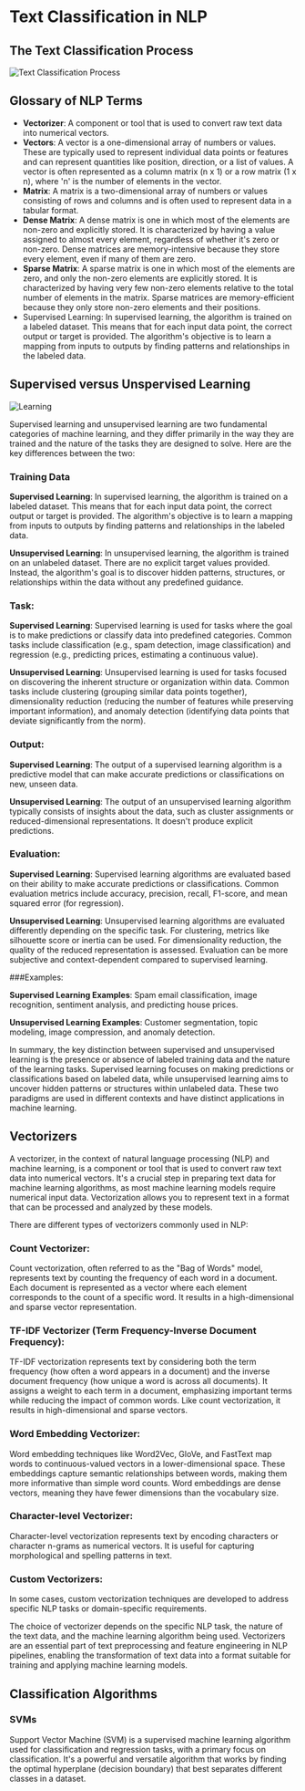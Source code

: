 # Text Classification in NLP


## The Text Classification Process

![Text Classification Process](https://github.com/johnosbb/Artificial-intelligence/blob/main/ProcessFlow_TextClassification.png)

## Glossary of NLP Terms

- __Vectorizer__:  A component or tool that is used to convert raw text data into numerical vectors.
- __Vectors__: A vector is a one-dimensional array of numbers or values. These are typically used to represent individual data points or features and can represent quantities like position, direction, or a list of values. A vector is often represented as a column matrix (n x 1) or a row matrix (1 x n), where 'n' is the number of elements in the vector.
- __Matrix__: A matrix is a two-dimensional array of numbers or values consisting of rows and columns and is often used to represent data in a tabular format.
- __Dense Matrix__: A dense matrix is one in which most of the elements are non-zero and explicitly stored. It is characterized by having a value assigned to almost every element, regardless of whether it's zero or non-zero. Dense matrices are memory-intensive because they store every element, even if many of them are zero.
- __Sparse Matrix__: A sparse matrix is one in which most of the elements are zero, and only the non-zero elements are explicitly stored. It is characterized by having very few non-zero elements relative to the total number of elements in the matrix. Sparse matrices are memory-efficient because they only store non-zero elements and their positions.
- Supervised Learning: In supervised learning, the algorithm is trained on a labeled dataset. This means that for each input data point, the correct output or target is provided. The algorithm's objective is to learn a mapping from inputs to outputs by finding patterns and relationships in the labeled data.


## Supervised versus Unspervised Learning

![Learning](https://github.com/johnosbb/Artificial-intelligence/blob/main/supervised_unsupervised.png)

Supervised learning and unsupervised learning are two fundamental categories of machine learning, and they differ primarily in the way they are trained and the nature of the tasks they are designed to solve. Here are the key differences between the two:

### Training Data 

__Supervised Learning__: In supervised learning, the algorithm is trained on a labeled dataset. This means that for each input data point, the correct output or target is provided. The algorithm's objective is to learn a mapping from inputs to outputs by finding patterns and relationships in the labeled data.

__Unsupervised Learning__: In unsupervised learning, the algorithm is trained on an unlabeled dataset. There are no explicit target values provided. Instead, the algorithm's goal is to discover hidden patterns, structures, or relationships within the data without any predefined guidance.

### Task:

__Supervised Learning__: Supervised learning is used for tasks where the goal is to make predictions or classify data into predefined categories. Common tasks include classification (e.g., spam detection, image classification) and regression (e.g., predicting prices, estimating a continuous value).

__Unsupervised Learning__: Unsupervised learning is used for tasks focused on discovering the inherent structure or organization within data. Common tasks include clustering (grouping similar data points together), dimensionality reduction (reducing the number of features while preserving important information), and anomaly detection (identifying data points that deviate significantly from the norm).

### Output:

__Supervised Learning__: The output of a supervised learning algorithm is a predictive model that can make accurate predictions or classifications on new, unseen data.

__Unsupervised Learning__: The output of an unsupervised learning algorithm typically consists of insights about the data, such as cluster assignments or reduced-dimensional representations. It doesn't produce explicit predictions.

### Evaluation:

__Supervised Learning__: Supervised learning algorithms are evaluated based on their ability to make accurate predictions or classifications. Common evaluation metrics include accuracy, precision, recall, F1-score, and mean squared error (for regression).

__Unsupervised Learning__: Unsupervised learning algorithms are evaluated differently depending on the specific task. For clustering, metrics like silhouette score or inertia can be used. For dimensionality reduction, the quality of the reduced representation is assessed. Evaluation can be more subjective and context-dependent compared to supervised learning.

###Examples:

__Supervised Learning Examples__: Spam email classification, image recognition, sentiment analysis, and predicting house prices.

__Unsupervised Learning Examples__: Customer segmentation, topic modeling, image compression, and anomaly detection.

In summary, the key distinction between supervised and unsupervised learning is the presence or absence of labeled training data and the nature of the learning tasks. Supervised learning focuses on making predictions or classifications based on labeled data, while unsupervised learning aims to uncover hidden patterns or structures within unlabeled data. These two paradigms are used in different contexts and have distinct applications in machine learning.






  

## Vectorizers
A vectorizer, in the context of natural language processing (NLP) and machine learning, is a component or tool that is used to convert raw text data into numerical vectors. It's a crucial step in preparing text data for machine learning algorithms, as most machine learning models require numerical input data. Vectorization allows you to represent text in a format that can be processed and analyzed by these models.

There are different types of vectorizers commonly used in NLP:

### Count Vectorizer:

Count vectorization, often referred to as the "Bag of Words" model, represents text by counting the frequency of each word in a document.
Each document is represented as a vector where each element corresponds to the count of a specific word.
It results in a high-dimensional and sparse vector representation.

### TF-IDF Vectorizer (Term Frequency-Inverse Document Frequency):

TF-IDF vectorization represents text by considering both the term frequency (how often a word appears in a document) and the inverse document frequency (how unique a word is across all documents).
It assigns a weight to each term in a document, emphasizing important terms while reducing the impact of common words.
Like count vectorization, it results in high-dimensional and sparse vectors.

### Word Embedding Vectorizer:

Word embedding techniques like Word2Vec, GloVe, and FastText map words to continuous-valued vectors in a lower-dimensional space.
These embeddings capture semantic relationships between words, making them more informative than simple word counts.
Word embeddings are dense vectors, meaning they have fewer dimensions than the vocabulary size.

### Character-level Vectorizer:

Character-level vectorization represents text by encoding characters or character n-grams as numerical vectors.
It is useful for capturing morphological and spelling patterns in text.

### Custom Vectorizers:

In some cases, custom vectorization techniques are developed to address specific NLP tasks or domain-specific requirements.

The choice of vectorizer depends on the specific NLP task, the nature of the text data, and the machine learning algorithm being used. Vectorizers are an essential part of text preprocessing and feature engineering in NLP pipelines, enabling the transformation of text data into a format suitable for training and applying machine learning models.


## Classification Algorithms

### SVMs

Support Vector Machine (SVM) is a supervised machine learning algorithm used for classification and regression tasks, with a primary focus on classification. It's a powerful and versatile algorithm that works by finding the optimal hyperplane (decision boundary) that best separates different classes in a dataset.



